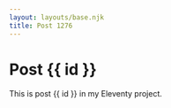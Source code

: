 ```yaml
---
layout: layouts/base.njk
title: Post 1276
---
```


# Post {{ id }}

This is post {{ id }} in my Eleventy project.
